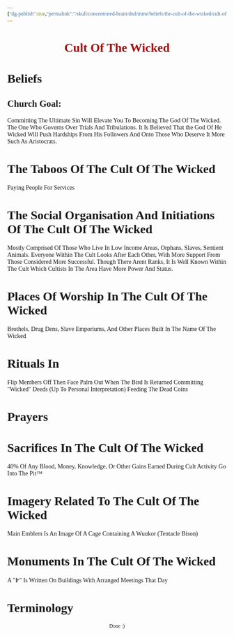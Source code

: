 ```yaml
---
{"dg-publish":true,"permalink":"/skull/concentrated-brain/dnd/mine/beliefs/the-cult-of-the-wicked/cult-of-the-wicked/","tags":["Tagless"],"noteIcon":""}
---
```


<style id="Force_Custom_Fonts" type="text/css">@font-face{font-style:normal;font-family:"Merriweather";src:local("Merriweather")}@font-face{font-style:bolder;font-family:"Merriweather";src:local("Merriweather")}@font-face{font-style:normal;font-family:"Merriweather";src:local("Merriweather");unicode-range:U+0-FF,U+2E80-9FFF,U+F900-FAFF,U+FE30-FE4F,U+20000-2FA1F}@font-face{font-style:bolder;font-family:"Merriweather";src:local("Merriweather");unicode-range:U+0-FF,U+2E80-9FFF,U+F900-FAFF,U+FE30-FE4F,U+20000-2FA1F}@font-face{font-style:normal;font-family:"Merriweather";src:local("Merriweather");unicode-range:U+0-FF}@font-face{font-style:bolder;font-family:"Merriweather";src:local("Merriweather");unicode-range:U+0-FF}:not(pre):not(code):not(textarea):not(tt):not(kbd):not(samp):not(var){font-family:"Merriweather"!important}pre,code,textarea,tt,kbd,samp,var{font-family:monospace!important}pre *,code *,textarea *,tt *,kbd *,samp *,var *{font-family:monospace!important}</style>


# <center><span style="color:#A11111">Cult Of The Wicked</span></center>




# Beliefs
## Church Goal: 
Committing The Ultimate Sin Will Elevate You To Becoming The God Of The Wicked. The One Who Governs Over Trials And Tribulations. It Is Believed That the God Of He Wicked Will Push Hardships From His Followers And Onto Those Who Deserve It More Such As Aristocrats.

# The Taboos Of The Cult Of The Wicked
Paying People For Services
# The Social Organisation And Initiations Of The Cult Of The Wicked
Mostly Comprised Of Those Who Live In Low Income Areas, Orphans, Slaves, Sentient Animals. Everyone Within The Cult Looks After Each Other, With More Support From Those Considered More Successful. Though There Arent Ranks, It Is Well Known Within The Cult Which Cultists In The Area Have More Power And Status.
# Places Of Worship In The Cult Of The Wicked
Brothels, Drug Dens, Slave Emporiums, And Other Places Built In The Name Of The Wicked
# Rituals In 
Flip Members Off Then Face Palm Out When The Bird Is Returned
Committing "Wicked" Deeds (Up To Personal Interpretation)
Feeding The Dead Coins

# Prayers

# Sacrifices In The Cult Of The Wicked
40% Of Any Blood, Money, Knowledge, Or Other Gains Earned During Cult Activity Go Into The Pit™
# Imagery  Related To The Cult Of The Wicked
Main Emblem Is An Image Of A Cage Containing A Wuukor (Tentacle Bison)
# Monuments In The Cult Of The Wicked
A "߈" Is Written On Buildings With Arranged Meetings That Day


# Terminology



<center><sub>Done :)</sub></center>